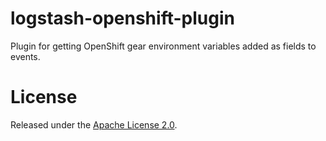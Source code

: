 logstash-openshift-plugin
=========================

Plugin for getting OpenShift gear environment variables added as fields to events.

License
=======
Released under the [Apache License 2.0](http://www.apache.org/licenses/LICENSE-2.0.html).
